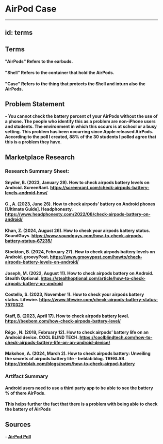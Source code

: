 # AirPod Case
---
id: terms
---
## Terms
#### "AirPods" Refers to the earbuds.
#### "Shell" Refers to the container that hold the AirPods.
#### "Case" Refers to the thing that protects the Shell and inturn also the AirPods.

## Problem Statement
#### - You cannot check the battery percent of your AirPods without the use of a phone. The people who identify this as a problem are non-iPhone users and students. The environment in which this occurs is at school or a busy setting. This problem has been occurring since Apple released AirPods. According to the poll I created, 88% of the 30 students I polled agree that this is a problem they have.

## Marketplace Research
### Research Summary Sheet:
#### Snyder, B. (2023, January 29). How to check airpods battery levels on Android. ScreenRant. https://screenrant.com/check-airpods-battery-levels-android-how/

#### G., A. (2023, June 26). How to check airpods’ battery on Android phones [Ultimate Guide]. Headphonesty. https://www.headphonesty.com/2022/08/check-airpods-battery-on-android/ 

#### Khan, Z. (2024, August 26). How to check your airpods battery status. SoundGuys. https://www.soundguys.com/how-to-check-airpods-battery-status-67235/ 

#### Stockton, B. (2024, February 27). How to check airpods battery levels on Android. groovyPost. https://www.groovypost.com/howto/check-airpods-battery-levels-on-android/ 

#### Joseph, M. (2022, August 11). How to check airpods battery on Android. Stealth Optional. https://stealthoptional.com/article/how-to-check-airpods-battery-on-android 

#### Costello, S. (2023, November 1). How to check your airpods battery status. Lifewire. https://www.lifewire.com/check-airpods-battery-status-7570322 

#### Staff, B. (2023, April 17). How to check airpods battery level. https://beebom.com/how-check-airpods-battery-level/ 

#### Régo , N. (2018, February 12). How to check airpods’ battery life on an Android device. COOL BLIND TECH. https://coolblindtech.com/how-to-check-airpods-battery-life-on-an-android-device/ 

#### Makohon, A. (2024, March 2). How to check airpods battery: Unveiling the secrets of airpods battery life - treblab blog. TREBLAB. https://treblab.com/blogs/news/how-to-check-airpod-battery 

### Artifact Summary
#### Android users need to use a third party app to be able to see the battery % of there AirPods. 
#### This helps further the fact that there is a problem with being able to check the battery of AirPods









## Sources
#### - [AirPod Poll](https://docs.google.com/forms/d/1aVDSOM6HkFfgVF3ke4yvM-jfQLU2wg3XL9RGB56SbAs/prefill)
